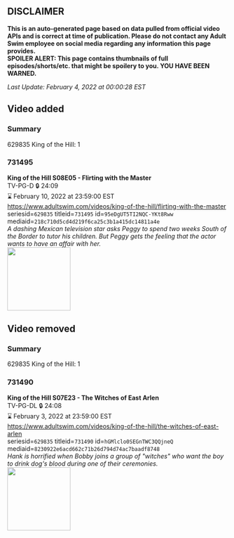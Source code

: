 ## DISCLAIMER
**This is an auto-generated page based on data pulled from official video APIs and is correct at time of publication. Please do not contact any Adult Swim employee on social media regarding any information this page provides.**  
**SPOILER ALERT: This page contains thumbnails of full episodes/shorts/etc. that might be spoilery to you. YOU HAVE BEEN WARNED.**  

_Last Update: February 4, 2022 at 00:00:28 EST_
## Video added
### Summary
629835 King of the Hill: 1  
### 731495
**King of the Hill S08E05 - Flirting with the Master**  
TV-PG-D 🔒 24:09  
⌛ February 10, 2022 at 23:59:00 EST  
https://www.adultswim.com/videos/king-of-the-hill/flirting-with-the-master  
seriesid=`629835` titleid=`731495` id=`95eDgUT5TI2NQC-YKt8Rww` mediaid=`218c710d5cd4d219f6ca25c3b1a415dc14811a4e`  
_A dashing Mexican television star asks Peggy to spend two weeks South of the Border to tutor his children. But Peggy gets the feeling that the actor wants to have an affair with her._  
<a href="https://i.cdn.turner.com/adultswim/big/image-upload/thumbnails/thumb-2_image-152035406369820.jpg"><img src="https://i.cdn.turner.com/adultswim/big/image-upload/thumbnails/thumb-2_image-152035406369820.jpg" height="144px" /></a>
## Video removed
### Summary
629835 King of the Hill: 1  
### 731490
**King of the Hill S07E23 - The Witches of East Arlen**  
TV-PG-DL 🔒 24:08  
⌛ February 3, 2022 at 23:59:00 EST  
https://www.adultswim.com/videos/king-of-the-hill/the-witches-of-east-arlen  
seriesid=`629835` titleid=`731490` id=`hGMlclo0SEGnTWC3QQjneQ` mediaid=`8230922e6acd662c71b26d794d74ac7baadf8748`  
_Hank is horrified when Bobby joins a group of "witches" who want the boy to drink dog's blood during one of their ceremonies._  
<a href="https://i.cdn.turner.com/adultswim/big/image-upload/thumbnails/thumb-2_image-15227749408912.jpg"><img src="https://i.cdn.turner.com/adultswim/big/image-upload/thumbnails/thumb-2_image-15227749408912.jpg" height="144px" /></a>
